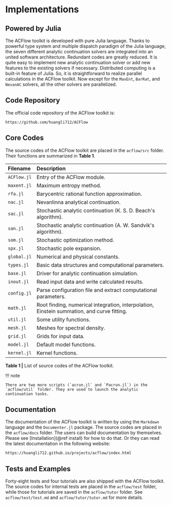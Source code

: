 # Implementations

## Powered by Julia

The ACFlow toolkit is developed with pure Julia language. Thanks to powerful type system and multiple dispatch paradigm of the Julia language, the seven different analytic continuation solvers are integrated into an united software architecture. Redundant codes are greatly reduced. It is quite easy to implement new analytic continuation solver or add new features to the existing solvers if necessary. Distributed computing is a built-in feature of Julia. So, it is straightforward to realize parallel calculations in the ACFlow toolkit. Now except for the `MaxEnt`, `BarRat`, and `NevanAC` solvers, all the other solvers are parallelized.

## Code Repository

The official code repository of the ACFlow toolkit is:

```text
https://github.com/huangli712/ACFlow
```

## Core Codes

The source codes of the ACFlow toolkit are placed in the `acflow/src` folder. Their functions are summarized in **Table 1**.

| Filename | Description |
| :------- | :---------- |
| `ACFlow.jl` | Entry of the ACFlow module. |
| `maxent.jl` | Maximum entropy method. |
| `rfa.jl`    | Barycentric rational function approximation. |
| `nac.jl`    | Nevanlinna analytical continuation. |
| `sac.jl`    | Stochastic analytic continuation (K. S. D. Beach's algorithm). |
| `san.jl`    | Stochastic analytic continuation (A. W. Sandvik's algorithm). |
| `som.jl`    | Stochastic optimization method. |
| `spx.jl`    | Stochastic pole expansion. |
| `global.jl` | Numerical and physical constants. |
| `types.jl`  | Basic data structures and computational parameters. |
| `base.jl`   | Driver for analytic continuation simulation. |
| `inout.jl`  | Read input data and write calculated results. |
| `config.jl` | Parse configuration file and extract computational parameters. |
| `math.jl`   | Root finding, numerical integration, interpolation, Einstein summation, and curve fitting. |
| `util.jl`   | Some utility functions. |
| `mesh.jl`   | Meshes for spectral density. |
| `grid.jl`   | Grids for input data. |
| `model.jl`  | Default model functions. |
| `kernel.jl` | Kernel functions. |

**Table 1 |** List of source codes of the ACFlow toolkit.

!!! note

    There are two more scripts (`acrun.jl` and `Pacrun.jl`) in the `acflow/util` folder. They are used to launch the analytic continuation tasks.

## Documentation

 The documentation of the ACFlow toolkit is written by using the `Markdown` language and the `Documenter.jl` package. The source codes are placed in the `acflow/docs` folder. The users can build documentation by themselves. Please see [Installation](@ref install) for how to do that. Or they can read the latest documentation in the following website:

```text
https://huangli712.github.io/projects/acflow/index.html
```

## Tests and Examples

Forty-eight tests and four tutorials are also shipped with the ACFlow toolkit. The source codes for internal tests are placed in the `acflow/test` folder, while those for tutorials are saved in the `acflow/tutor` folder. See `acflow/test/test.md` and `acflow/tutor/tutor.md` for more details.
